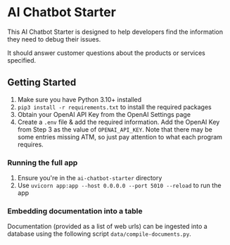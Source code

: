 # AI Chatbot Starter

This AI Chatbot Starter is designed to help developers find the information they need to debug their issues.

It should answer customer questions about the products or services specified.

## Getting Started

1. Make sure you have Python 3.10+ installed
2. `pip3 install -r requirements.txt` to install the required packages
3. Obtain your OpenAI API Key from the OpenAI Settings page
4. Create a `.env` file & add the required information. Add the OpenAI Key from Step 3 as the value of `OPENAI_API_KEY`. Note that there may be some entries missing ATM, so just pay attention to what each program requires.

### Running the full app

1. Ensure you're in the `ai-chatbot-starter` directory
2. Use `uvicorn app:app --host 0.0.0.0 --port 5010 --reload` to run the app

### Embedding documentation into a table

Documentation (provided as a list of web urls) can be ingested into a database using the following script `data/compile-documents.py`.
